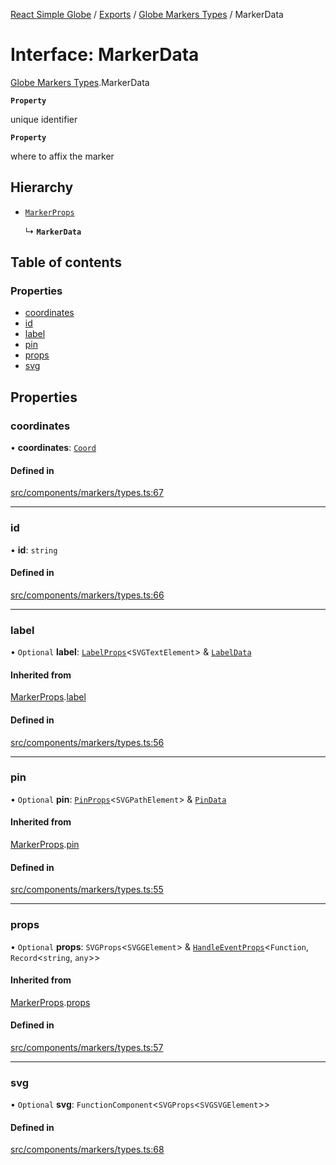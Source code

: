 [React Simple Globe](../README.md) / [Exports](../modules.md) / [Globe Markers Types](../modules/Globe_Markers_Types.md) / MarkerData

# Interface: MarkerData

[Globe Markers Types](../modules/Globe_Markers_Types.md).MarkerData

**`Property`**

unique identifier

**`Property`**

where to affix the marker

## Hierarchy

- [`MarkerProps`](Globe_Markers_Types.MarkerProps.md)

  ↳ **`MarkerData`**

## Table of contents

### Properties

- [coordinates](Globe_Markers_Types.MarkerData.md#coordinates)
- [id](Globe_Markers_Types.MarkerData.md#id)
- [label](Globe_Markers_Types.MarkerData.md#label)
- [pin](Globe_Markers_Types.MarkerData.md#pin)
- [props](Globe_Markers_Types.MarkerData.md#props)
- [svg](Globe_Markers_Types.MarkerData.md#svg)

## Properties

### coordinates

• **coordinates**: [`Coord`](../classes/Globe_Classes.Coord.md)

#### Defined in

[src/components/markers/types.ts:67](https://github.com/Gaushao/d3-react-globe/blob/4f7a1a2/src/components/markers/types.ts#L67)

___

### id

• **id**: `string`

#### Defined in

[src/components/markers/types.ts:66](https://github.com/Gaushao/d3-react-globe/blob/4f7a1a2/src/components/markers/types.ts#L66)

___

### label

• `Optional` **label**: [`LabelProps`](../modules/Globe_Markers_Types.md#labelprops)<`SVGTextElement`\> & [`LabelData`](Globe_Markers_Types.LabelData.md)

#### Inherited from

[MarkerProps](Globe_Markers_Types.MarkerProps.md).[label](Globe_Markers_Types.MarkerProps.md#label)

#### Defined in

[src/components/markers/types.ts:56](https://github.com/Gaushao/d3-react-globe/blob/4f7a1a2/src/components/markers/types.ts#L56)

___

### pin

• `Optional` **pin**: [`PinProps`](../modules/Globe_Markers_Types.md#pinprops)<`SVGPathElement`\> & [`PinData`](Globe_Markers_Types.PinData.md)

#### Inherited from

[MarkerProps](Globe_Markers_Types.MarkerProps.md).[pin](Globe_Markers_Types.MarkerProps.md#pin)

#### Defined in

[src/components/markers/types.ts:55](https://github.com/Gaushao/d3-react-globe/blob/4f7a1a2/src/components/markers/types.ts#L55)

___

### props

• `Optional` **props**: `SVGProps`<`SVGGElement`\> & [`HandleEventProps`](Globe_Events_Types.HandleEventProps.md)<`Function`, `Record`<`string`, `any`\>\>

#### Inherited from

[MarkerProps](Globe_Markers_Types.MarkerProps.md).[props](Globe_Markers_Types.MarkerProps.md#props)

#### Defined in

[src/components/markers/types.ts:57](https://github.com/Gaushao/d3-react-globe/blob/4f7a1a2/src/components/markers/types.ts#L57)

___

### svg

• `Optional` **svg**: `FunctionComponent`<`SVGProps`<`SVGSVGElement`\>\>

#### Defined in

[src/components/markers/types.ts:68](https://github.com/Gaushao/d3-react-globe/blob/4f7a1a2/src/components/markers/types.ts#L68)
